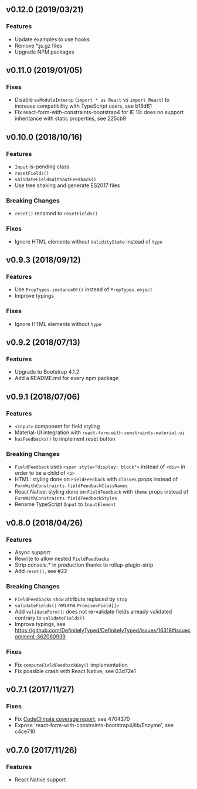 ## v0.12.0 (2019/03/21)

### Features

- Update examples to use hooks
- Remove \*.js.gz files
- Upgrade NPM packages

## v0.11.0 (2019/01/05)

### Fixes

- Disable `esModuleInterop` (`import * as React` vs `import React`) to increase compatibility with TypeScript users, see b18d61
- Fix react-form-with-constraints-bootstrap4 for IE 10: does no support inheritance with static properties, see 225cb9

## v0.10.0 (2018/10/16)

### Features

- `Input` is-pending class
- `resetFields()`
- `validateFieldsWithoutFeedback()`
- Use tree shaking and generate ES2017 files

### Breaking Changes

- `reset()` renamed to `resetFields()`

### Fixes

- Ignore HTML elements without `ValidityState` instead of `type`

## v0.9.3 (2018/09/12)

### Features

- Use `PropTypes.instanceOf()` instead of `PropTypes.object`
- Improve typings

### Fixes

- Ignore HTML elements without `type`

## v0.9.2 (2018/07/13)

### Features

- Upgrade to Bootstrap 4.1.2
- Add a README.md for every npm package

## v0.9.1 (2018/07/06)

### Features

- `<Input>` component for field styling
- Material-UI integration with `react-form-with-constraints-material-ui`
- `hasFeedbacks()` to implement reset button

### Breaking Changes

- `FieldFeedback` uses `<span style="display: block">` instead of `<div>` in order to be a child of `<p>`
- HTML: styling done on `FieldFeedback` with `classes` props instead of `FormWithConstraints.fieldFeedbackClassNames`
- React Native: styling done on `FieldFeedback` with `theme` props instead of `FormWithConstraints.fieldFeedbackStyles`
- Rename TypeScript `Input` to `InputElement`

## v0.8.0 (2018/04/26)

### Features

- Async support
- Rewrite to allow nested `FieldFeedbacks`
- Strip console.\* in production thanks to rollup-plugin-strip
- Add `reset()`, see #22

### Breaking Changes

- `FieldFeedbacks` `show` attribute replaced by `stop`
- `validateFields()` returns `Promise<Field[]>`
- Add `validateForm()`: does not re-validate fields already validated contrary to `validateFields()`
- Improve typings, see https://github.com/DefinitelyTyped/DefinitelyTyped/issues/16318#issuecomment-362060939

### Fixes

- Fix `computeFieldFeedbackKey()` implementation
- Fix possible crash with React Native, see 03d72e1

## v0.7.1 (2017/11/27)

### Fixes

- Fix [CodeClimate coverage report](https://codeclimate.com/github/tkrotoff/react-form-with-constraints), see 4704370
- Expose 'react-form-with-constraints-bootstrap4/lib/Enzyme', see c4ce710

## v0.7.0 (2017/11/26)

### Features

- React Native support
